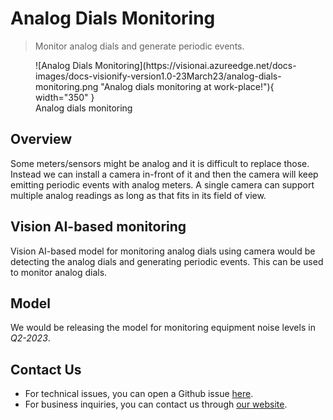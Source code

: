 # **Analog Dials Monitoring** 

> Monitor analog dials and generate periodic events.

<figure markdown>
  ![Analog Dials Monitoring](https://visionai.azureedge.net/docs-images/docs-visionify-version1.0-23March23/analog-dials-monitoring.png "Analog dials monitoring at work-place!"){ width="350" }
  <figcaption>Analog dials monitoring</figcaption>
</figure>

## Overview

Some meters/sensors might be analog and it is difficult to replace those.
Instead we can install a camera in-front of it and then the camera will keep emitting periodic events with analog meters. A single camera can support multiple analog readings as long as that fits in its field of view.           

## Vision AI-based monitoring 

Vision AI-based model for monitoring analog dials using camera would be detecting the analog dials and generating periodic events. This can be used to monitor analog dials.



## Model
We would be releasing the model for monitoring equipment noise levels in *Q2-2023*.


## Contact Us

- For technical issues, you can open a Github issue [here](https://github.com/visionify/visionai).
- For business inquiries, you can contact us through [our website](https://visionify.ai/contact).




